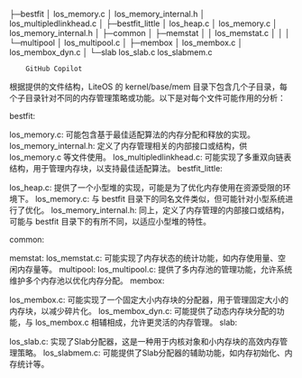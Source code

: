 
├─bestfit
│      los_memory.c
│      los_memory_internal.h
│      los_multipledlinkhead.c
│
├─bestfit_little
│      los_heap.c
│      los_memory.c
│      los_memory_internal.h
│
├─common
│  ├─memstat
│  │      los_memstat.c
│  │
│  └─multipool
│          los_multipool.c
│
├─membox
│      los_membox.c
│      los_membox_dyn.c
│
└─slab
        los_slab.c
        los_slabmem.c




        GitHub Copilot
根据提供的文件结构，LiteOS 的 kernel/base/mem 目录下包含几个子目录，每个子目录针对不同的内存管理策略或功能。以下是对每个文件可能作用的分析：

bestfit:

los_memory.c: 可能包含基于最佳适配算法的内存分配和释放的实现。
los_memory_internal.h: 定义了内存管理相关的内部接口或结构，供 los_memory.c 等文件使用。
los_multipledlinkhead.c: 可能实现了多重双向链表结构，用于管理内存块，以支持最佳适配算法。
bestfit_little:

los_heap.c: 提供了一个小型堆的实现，可能是为了优化内存使用在资源受限的环境下。
los_memory.c: 与 bestfit 目录下的同名文件类似，但可能针对小型系统进行了优化。
los_memory_internal.h: 同上，定义了内存管理的内部接口或结构，可能与 bestfit 目录下的有所不同，以适应小型堆的特性。

common:

memstat:
los_memstat.c: 可能实现了内存状态的统计功能，如内存使用量、空闲内存量等。
multipool:
los_multipool.c: 提供了多内存池的管理功能，允许系统维护多个内存池以优化内存分配。
membox:

los_membox.c: 可能实现了一个固定大小内存块的分配器，用于管理固定大小的内存块，以减少碎片化。
los_membox_dyn.c: 可能提供了动态内存块分配的功能，与 los_membox.c 相辅相成，允许更灵活的内存管理。
slab:

los_slab.c: 实现了Slab分配器，这是一种用于内核对象和小内存块的高效内存管理策略。
los_slabmem.c: 可能提供了Slab分配器的辅助功能，如内存初始化、内存统计等。
